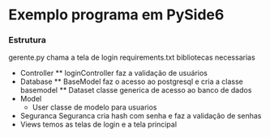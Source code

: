 # Exemplo programa em PySide6

### Estrutura
gerente.py chama a tela de login
requirements.txt bibliotecas necessarias

* Controller
   ** loginController faz a validação de usuários
* Database 
    ** BaseModel faz o acesso ao postgresql e cria a classe basemodel
    ** Dataset classe generica de acesso ao banco de dados
* Model 
    * User classe de modelo para usuarios
* Seguranca Seguranca cria hash com senha e faz a validação de senhas 
* Views temos as telas de login e a tela principal
